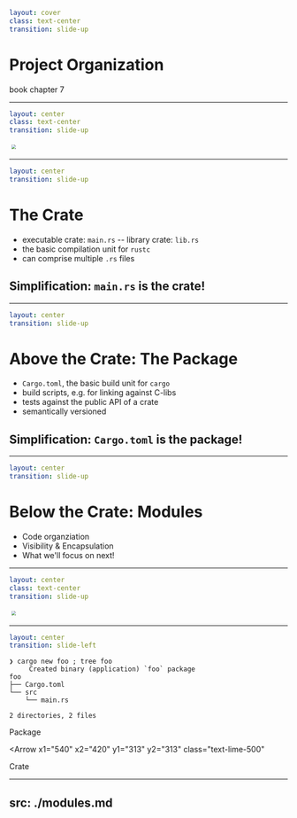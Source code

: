 ```yaml
layout: cover
class: text-center
transition: slide-up
```

# Project Organization

book chapter 7

<Nr />

---

```yaml
layout: center
class: text-center
transition: slide-up
```

<img
    src="/proj_org.png"
    style="transform: scale(0.5,0.5)"
/>

<Nr />

---

```yaml
layout: center
transition: slide-up
```

# The Crate

- executable crate: `main.rs` -- library crate: `lib.rs`
- the basic compilation unit for `rustc`
- can comprise multiple `.rs` files

## Simplification: `main.rs` is the crate!

<Nr />

---

```yaml
layout: center
transition: slide-up
```

# Above the Crate: The Package

- `Cargo.toml`, the basic build unit for `cargo`
- build scripts, e.g. for linking against C-libs
- tests against the public API of a crate
- semantically versioned

## Simplification: `Cargo.toml` is the package!

<Nr />

---

```yaml
layout: center
transition: slide-up
```

# Below the Crate: Modules

- Code organziation
- Visibility & Encapsulation
- What we'll focus on next!

<Nr />

---

```yaml
layout: center
class: text-center
transition: slide-up
```

<img
    src="/proj_org.png"
    style="transform: scale(0.5,0.5)"
/>

<Nr />

---

```yaml
layout: center
transition: slide-left
```

```
❯ cargo new foo ; tree foo
     Created binary (application) `foo` package
foo
├── Cargo.toml
└── src
    └── main.rs

2 directories, 2 files
```

<div
    class="border-2 border-orange-500 absolute top-56.5 left-60 w-60 h-26"
></div>
<div class="text-orange-500 absolute top-56 left-40 w-64 h-32">
    Package
</div>

<Arrow
    x1="540" x2="420" y1="313" y2="313"
    class="text-lime-500"
></Arrow>
<div class="text-lime-500 absolute top-75 left-138 w-64 h-32">
    Crate
</div>

<Nr />

---
src: ./modules.md
---
